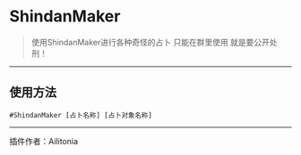 # ShindanMaker
> 使用ShindanMaker进行各种奇怪的占卜
> 只能在群里使用
> 就是要公开处刑！
---
## 使用方法
```
#ShindanMaker [占卜名称] [占卜对象名称]
```

---
插件作者：Ailitonia